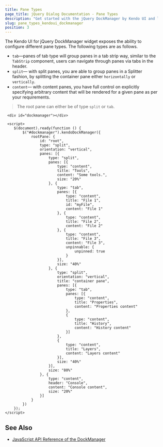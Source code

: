 ```yaml
---
title: Pane Types
page_title: jQuery Dialog Documentation - Pane Types
description: "Get started with the jQuery DockManager by Kendo UI and learn the different pane types."
slug: pane_types_kendoui_dockmanager
position: 3
---
```



The Kendo UI for jQuery DockManager widget exposes the ability to configure different pane types. The following types are as follows.  

* `tab`&mdash;panes of tab type will group panes in a tab strip way, similar to the `TabStrip` component, users can navigate through panes via tabs in the header.
* `split`&mdash; with split panes, you are able to group panes in a Splitter fashion, by splitting the container pane either `horizontally` or `vertically`.
* `content`&mdash; with content panes, you have full control on explicitly specifying arbitrary content that will be rendered for a given pane as per your requirements.

> The root pane can either be of type `split` or `tab`.

```dojo
 <div id="dockmanager"></div>
 
 <script>
    $(document).ready(function () {
        $("#dockmanager").kendoDockManager({
            rootPane: {
                id: "root",
                type: "split",
                orientation: "vertical",
                panes: [{
                    type: "split",
                    panes: [{
                        type: "content",
                        title: "Tools",
                        content: "Some tools.",
                        size: "20%"
                    }, {
                        type: "tab",
                        panes: [{
                            type: "content",
                            title: "File 1",
                            id: "myFile",
                            content: "File 1"
                        }, {
                            type: "content",
                            title: "File 2",
                            content: "File 2"
                        }, {
                            type: "content",
                            title: "File 3",
                            content: "File 3",
                            unpinnable: {
                                unpinned: true
                            }
                        }],
                        size: "40%"
                    }, {
                        type: "split",
                        orientation: "vertical",
                        title: "container pane",
                        panes: [{
                            type: "tab",
                            panes: [{
                                type: "content",
                                title: "Properties",
                                content: "Properties content"
                            },
                            {
                                type: "content",
                                title: "History",
                                content: "History content"
                            }]
                        },
                        {
                            type: "content",
                            title: "Layers",
                            content: "Layers content"
                        }],
                        size: "40%"
                    }],
                    size: "80%"
                }, {
                    type: "content",
                    header: "Console",
                    content: "Console content",
                    size: "20%"
                }]
            }
        })
    });
</script>
```

## See Also

* [JavaScript API Reference of the DockManager](/api/javascript/ui/dockmanager)
